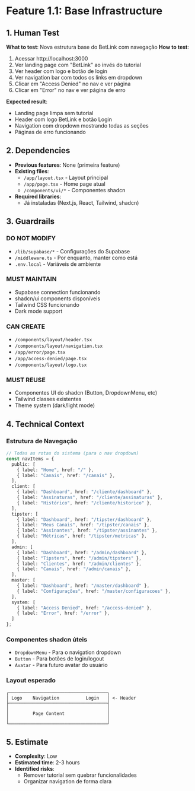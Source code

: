 # Feature 1.1: Base Infrastructure

## 1. Human Test
**What to test**: Nova estrutura base do BetLink com navegação
**How to test**:
1. Acessar http://localhost:3000
2. Ver landing page com "BetLink" ao invés do tutorial
3. Ver header com logo e botão de login
4. Ver navigation bar com todos os links em dropdown
5. Clicar em "Access Denied" no nav e ver página
6. Clicar em "Error" no nav e ver página de erro

**Expected result**: 
- Landing page limpa sem tutorial
- Header com logo BetLink e botão Login
- Navigation com dropdown mostrando todas as seções
- Páginas de erro funcionando

## 2. Dependencies
- **Previous features**: None (primeira feature)
- **Existing files**: 
  - `/app/layout.tsx` - Layout principal
  - `/app/page.tsx` - Home page atual
  - `/components/ui/*` - Componentes shadcn
- **Required libraries**: 
  - Já instaladas (Next.js, React, Tailwind, shadcn)

## 3. Guardrails

### DO NOT MODIFY
- `/lib/supabase/*` - Configurações do Supabase
- `/middleware.ts` - Por enquanto, manter como está
- `.env.local` - Variáveis de ambiente

### MUST MAINTAIN
- Supabase connection funcionando
- shadcn/ui components disponíveis
- Tailwind CSS funcionando
- Dark mode support

### CAN CREATE
- `/components/layout/header.tsx`
- `/components/layout/navigation.tsx`
- `/app/error/page.tsx`
- `/app/access-denied/page.tsx`
- `/components/layout/logo.tsx`

### MUST REUSE
- Componentes UI do shadcn (Button, DropdownMenu, etc)
- Tailwind classes existentes
- Theme system (dark/light mode)

## 4. Technical Context

### Estrutura de Navegação
```typescript
// Todas as rotas do sistema (para o nav dropdown)
const navItems = {
  public: [
    { label: "Home", href: "/" },
    { label: "Canais", href: "/canais" },
  ],
  client: [
    { label: "Dashboard", href: "/cliente/dashboard" },
    { label: "Assinaturas", href: "/cliente/assinaturas" },
    { label: "Histórico", href: "/cliente/historico" },
  ],
  tipster: [
    { label: "Dashboard", href: "/tipster/dashboard" },
    { label: "Meus Canais", href: "/tipster/canais" },
    { label: "Assinantes", href: "/tipster/assinantes" },
    { label: "Métricas", href: "/tipster/metricas" },
  ],
  admin: [
    { label: "Dashboard", href: "/admin/dashboard" },
    { label: "Tipsters", href: "/admin/tipsters" },
    { label: "Clientes", href: "/admin/clientes" },
    { label: "Canais", href: "/admin/canais" },
  ],
  master: [
    { label: "Dashboard", href: "/master/dashboard" },
    { label: "Configurações", href: "/master/configuracoes" },
  ],
  system: [
    { label: "Access Denied", href: "/access-denied" },
    { label: "Error", href: "/error" },
  ]
};
```

### Componentes shadcn úteis
- `DropdownMenu` - Para o navigation dropdown
- `Button` - Para botões de login/logout
- `Avatar` - Para futuro avatar do usuário

### Layout esperado
```
┌─────────────────────────────────────┐
│ Logo    Navigation          Login   │ <- Header
├─────────────────────────────────────┤
│                                     │
│         Page Content                │
│                                     │
└─────────────────────────────────────┘
```

## 5. Estimate
- **Complexity**: Low
- **Estimated time**: 2-3 hours
- **Identified risks**: 
  - Remover tutorial sem quebrar funcionalidades
  - Organizar navigation de forma clara